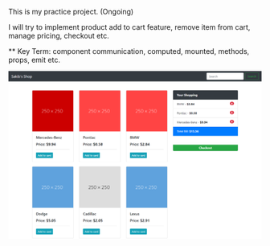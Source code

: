 This is my practice project. (Ongoing)

I will try to implement product add to cart feature, remove item from cart, manage pricing, checkout etc.

** Key Term: component communication, computed, mounted, methods, props, emit etc.

<img src="https://github.com/sakibmd/Sakib-s-lil-shop-App-using-Vue.js/blob/master/public/screenshot/interface.png" />
